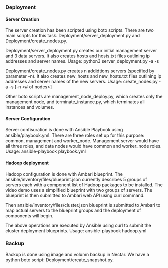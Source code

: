 ### Deployment    
#### Server Creation
The server creation has been scripted using boto scripts. There are two main scripts for this task. Deployment/server_deployment.py and Deployment/create_nodes.py.

Deployment/server_deployment.py creates our initial management server and 3 data servers. It also creates hosts and hosts.txt files outlining ip addresses and server names. Usage: python3 server_deployment.py -a <EC2 Access Key> -s <EC2 Secret Key>

Deployment/create_nodes.py creates n addidtions servers (specified by parameter -n). It also creates new_hosts and new_hosts.txt files outlining ip addresses and server names of the new servers. Usage: create_nodes.py -a <EC2 Access Key> -s <EC2 Secret Key> [-n <# of nodes>]

Other boto scripts are management_node_deploy.py, which creates only the management node, and terminate_instance.py, which terminates all instances and volumes. 

#### Server Configuration
Server confisuration is done with Ansible Playbook using ansible/playbook.yml. There are three roles set up for this purpose: common, management and worker_node. Management server would have all three roles, and data nodes would have common and worker_node roles. Usage: ansible-playbook playbook.yml

#### Hadoop deployment
Hadoop configuration is done with Ambari blueprint. The ansible/inventory/files/blueprint.json currently describes 5 groups of servers each with a component list of Hadoop packages to be installed. The video demo uses a simplified blueprint with two groups of servers. The blueprint is then submitted to Ambari web API using curl command.

Then ansible/inventory/files/cluster.json blueprint is submitted to Ambari to map actual servers to the blueprint groups and the deployment of components will begin.

The above operations are executed by Ansible using curl to submit the cluster deployment blueprints. Usage: ansible-playbook hadoop.yml

### Backup
Backup is done using image and volumn backup in Nectar. We have a python boto script: Deployment/create_snapshot.py.
